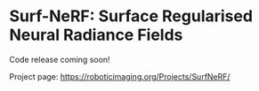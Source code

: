 # Surf-NeRF: Surface Regularised Neural Radiance Fields
Code release coming soon!

Project page: https://roboticimaging.org/Projects/SurfNeRF/
